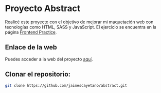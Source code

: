 # Proyecto Abstract

Realicé este proyecto con el objetivo de mejorar mi maquetación web con tecnologías como HTML, SASS y JavaScript. El ejercicio se encuentra en la página [Frontend Practice](https://www.frontendpractice.com/projects).

## Enlace de la web

Puedes acceder a la web del proyecto [aquí](https://jaimescayetano.github.io/abstract/).

## Clonar el repositorio:
```bash
git clone https://github.com/jaimescayetano/abstract.git

